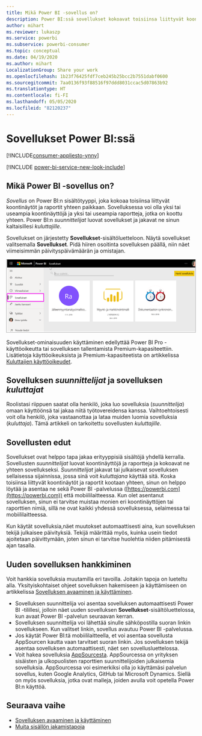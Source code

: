 ```yaml
---
title: Mikä Power BI -sovellus on?
description: Power BI:ssä sovellukset kokoavat toisiinsa liittyvät koontinäytöt ja raportit yhteen paikkaan.
author: mihart
ms.reviewer: lukaszp
ms.service: powerbi
ms.subservice: powerbi-consumer
ms.topic: conceptual
ms.date: 04/19/2020
ms.author: mihart
LocalizationGroup: Share your work
ms.openlocfilehash: 1b23f76425fdf7ceb245b25bcc2b7551dabf0600
ms.sourcegitcommit: 7aa0136f93f88516f97ddd8031ccac5d07863b92
ms.translationtype: HT
ms.contentlocale: fi-FI
ms.lasthandoff: 05/05/2020
ms.locfileid: "82120237"
---
```

# <a name="apps-in-power-bi"></a>Sovellukset Power BI:ssä

[!INCLUDE[consumer-appliesto-ynny](../includes/consumer-appliesto-ynny.md)]

[!INCLUDE [power-bi-service-new-look-include](../includes/power-bi-service-new-look-include.md)]

## <a name="what-is-a-power-bi-app"></a>Mikä Power BI -sovellus on?
*Sovellus* on Power BI:n sisältötyyppi, joka kokoaa toisiinsa liittyvät koontinäytöt ja raportit yhteen paikkaan. Sovelluksessa voi olla yksi tai useampia koontinäyttöjä ja yksi tai useampia raportteja, jotka on koottu yhteen. Power BI:n *suunnittelijat* luovat sovellukset ja jakavat ne sinun kaltaisillesi *kuluttajille*. 

Sovellukset on järjestetty **Sovellukset**-sisältöluetteloon. Näytä sovellukset valitsemalla **Sovellukset**. Pidä hiiren osoitinta sovelluksen päällä, niin näet viimeisimmän päivityspäivämäärän ja omistajan. 

![Sovellukset Power BI:ssä](./media/end-user-apps/power-bi-apps.png)


Sovellukset-ominaisuuden käyttäminen edellyttää Power BI Pro -käyttöoikeutta tai sovelluksen tallentamista Premium-kapasiteettiin. Lisätietoja käyttöoikeuksista ja Premium-kapasiteetista on artikkelissa [Kuluttajien käyttöoikeudet](end-user-license.md).

## <a name="app-designers-and-app-consumers"></a>Sovelluksen *suunnittelijat* ja sovelluksen *kuluttajat*
Roolistasi riippuen saatat olla henkilö, joka luo sovelluksia (*suunnittelija*) omaan käyttöönsä tai jakaa niitä työtovereidensa kanssa. Vaihtoehtoisesti voit olla henkilö, joka vastaanottaa ja lataa muiden luomia sovelluksia (*kuluttaja*). Tämä artikkeli on tarkoitettu sovellusten *kuluttajille*.

## <a name="advantages-of-apps"></a>Sovellusten edut
Sovellukset ovat helppo tapa jakaa erityyppisiä sisältöjä yhdellä kerralla. Sovellusten *suunnittelijat* luovat koontinäyttöjä ja raportteja ja kokoavat ne yhteen sovellukseksi. *Suunnittelijat* jakavat tai julkaisevat sovelluksen sellaisessa sijainnissa, jossa sinä voit *kuluttajana* käyttää sitä. Koska toisiinsa liittyvät koontinäytöt ja raportit kootaan yhteen, sinun on helppo löytää ja asentaa ne sekä Power BI -palvelussa ([https://powerbi.com](https://powerbi.com)) että mobiililaitteessa. Kun olet asentanut sovelluksen, sinun ei tarvitse muistaa monien eri koontinäyttöjen tai raporttien nimiä, sillä ne ovat kaikki yhdessä sovelluksessa, selaimessa tai mobiililaitteessa.

Kun käytät sovelluksia,näet muutokset automaattisesti aina, kun sovelluksen tekijä julkaisee päivityksiä. Tekijä määrittää myös, kuinka usein tiedot ajoitetaan päivittymään, joten sinun ei tarvitse huolehtia niiden pitämisestä ajan tasalla. 

<!-- add conceptual art -->
## <a name="get-a-new-app"></a>Uuden sovelluksen hankkiminen
Voit hankkia sovelluksia muutamilla eri tavoilla. Joitakin tapoja on lueteltu alla.  Yksityiskohtaiset ohjeet sovelluksen hakemiseen ja käyttämiseen on artikkelissa [Sovelluksen avaaminen ja käyttäminen](end-user-app-view.md).

- Sovelluksen suunnittelija voi asentaa sovelluksen automaattisesti Power BI -tilillesi, jolloin näet uuden sovelluksen **Sovellukset**-sisältöluettelossa, kun avaat Power BI -palvelun seuraavan kerran. 
- Sovelluksen suunnittelija voi lähettää sinulle sähköpostilla suoran linkin sovellukseen. Kun valitset linkin, sovellus avautuu Power BI -palvelussa.
- Jos käytät Power BI:tä mobiililaitteella, et voi asentaa sovellusta AppSourcen kautta vaan tarvitset suoran linkin. Jos sovelluksen tekijä asentaa sovelluksen automaattisesti, näet sen sovellusluettelossa.
- Voit hakea sovelluksia [AppSourcesta](https://appsource.microsoft.com). AppSourcessa on yrityksen sisäisten ja ulkopuolisten raporttien suunnittelijoiden julkaisemia sovelluksia. AppSourcessa voi esimerkiksi olla jo käyttämäsi palvelun sovellus, kuten Google Analytics, GitHub tai Microsoft Dynamics. Siellä on myös sovelluksia, jotka ovat malleja, joiden avulla voit opetella Power BI:n käyttöä.  


## <a name="next-step"></a>Seuraava vaihe
* [Sovelluksen avaaminen ja käyttäminen](end-user-app-view.md)
* [Muita sisällön jakamistapoja](end-user-shared-with-me.md)

